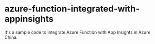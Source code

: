 # azure-function-integrated-with-appinsights
It's a sample code to integrate Azure Function with App Insights in Azure China. 
